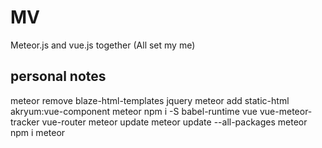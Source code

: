 # MV
Meteor.js and vue.js together (All set my me)

## personal notes
meteor remove blaze-html-templates jquery
meteor add static-html akryum:vue-component
meteor npm i -S babel-runtime vue vue-meteor-tracker vue-router
meteor update
meteor update --all-packages
meteor npm i
meteor
